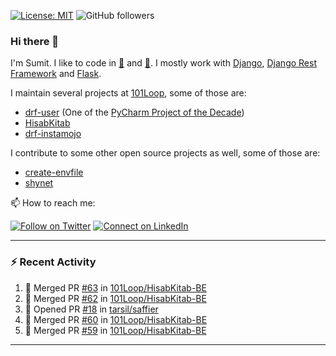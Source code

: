 [![License: MIT](https://img.shields.io/badge/License-MIT-yellow.svg)](https://opensource.org/licenses/MIT)
![GitHub followers](https://img.shields.io/github/followers/sumit4613?style=social)

### Hi there 👋

I'm Sumit. I like to code in [:snake:](https://python.org/) and [:rabbit:](https://golang.org). I mostly work with [Django](https://djangoproject.com), [Django Rest Framework](https://www.django-rest-framework.org/) and [Flask](https://flask.palletsprojects.com).

I maintain several projects at [101Loop](https://github.com/101loop/), some of those are:

- [drf-user](https://github.com/101loop/drf-user) (One of the [PyCharm Project of the Decade](https://www.jetbrains.com/lp/pycharm-10-years/))
- [HisabKitab](https://github.com/101loop/HisabKitab-BE)
- [drf-instamojo](https://github.com/101loop/drf-instamojo)

I contribute to some other open source projects as well, some of those are:

- [create-envfile](https://github.com/SpicyPizza/create-envfile)
- [shynet](https://github.com/milesmcc/shynet)

📫 How to reach me:

[![Follow on Twitter](https://img.shields.io/badge/--twitter?label=Twitter&logo=Twitter&style=social)](https://twitter.com/sumitsingh4613) [![Connect on LinkedIn](https://img.shields.io/badge/--linkedin?label=LinkedIn&logo=LinkedIn&style=social)](https://www.linkedin.com/in/sumit4613)


---

### :zap: Recent Activity

<!--START_SECTION:activity-->
1. 🎉 Merged PR [#63](https://github.com/101Loop/HisabKitab-BE/pull/63) in [101Loop/HisabKitab-BE](https://github.com/101Loop/HisabKitab-BE)
2. 🎉 Merged PR [#62](https://github.com/101Loop/HisabKitab-BE/pull/62) in [101Loop/HisabKitab-BE](https://github.com/101Loop/HisabKitab-BE)
3. 💪 Opened PR [#18](https://github.com/tarsil/saffier/pull/18) in [tarsil/saffier](https://github.com/tarsil/saffier)
4. 🎉 Merged PR [#60](https://github.com/101Loop/HisabKitab-BE/pull/60) in [101Loop/HisabKitab-BE](https://github.com/101Loop/HisabKitab-BE)
5. 🎉 Merged PR [#59](https://github.com/101Loop/HisabKitab-BE/pull/59) in [101Loop/HisabKitab-BE](https://github.com/101Loop/HisabKitab-BE)
<!--END_SECTION:activity-->

---
